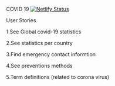 COVID 19
[![Netlify Status](https://api.netlify.com/api/v1/badges/32392c7e-85e2-4de4-b7db-fe413728ac8c/deploy-status)](https://app.netlify.com/sites/covid19analysiss/deploys)


User Stories

1.See Global covid-19 statistics

2.See statistics per country

3.Find emergency contact informtion

4.See preventions methods

5.Term definitions (related to corona virus)
